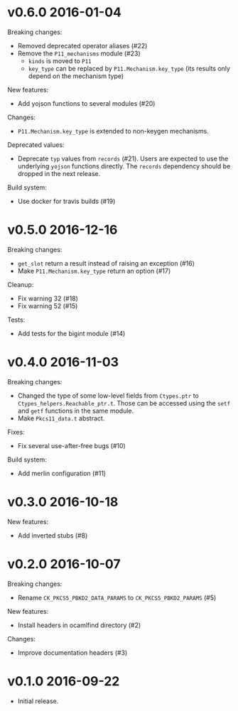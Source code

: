 v0.6.0 2016-01-04
=================

Breaking changes:

- Removed deprecated operator aliases (#22)
- Remove the `P11_mechanisms` module (#23)
  + `kinds` is moved to `P11`
  + `key_type` can be replaced by `P11.Mechanism.key_type` (its results only
    depend on the mechanism type)

New features:

- Add yojson functions to several modules (#20)

Changes:

- `P11.Mechanism.key_type` is extended to non-keygen mechanisms.

Deprecated values:

- Deprecate `typ` values from `records` (#21).
  Users are expected to use the underlying `yojson` functions directly.
  The `records` dependency should be dropped in the next release.

Build system:

- Use docker for travis builds (#19)

v0.5.0 2016-12-16
=================

Breaking changes:

- `get_slot` return a result instead of raising an exception (#16)
- Make `P11.Mechanism.key_type` return an option (#17)

Cleanup:

- Fix warning 32 (#18)
- Fix warning 52 (#15)

Tests:

- Add tests for the bigint module (#14)

v0.4.0 2016-11-03
=================

Breaking changes:

- Changed the type of some low-level fields from `Ctypes.ptr` to
  `Ctypes_helpers.Reachable_ptr.t`. Those can be accessed using the `setf` and
  `getf` functions in the same module.
- Make `Pkcs11_data.t` abstract.

Fixes:

- Fix several use-after-free bugs (#10)

Build system:

- Add merlin configuration (#11)

v0.3.0 2016-10-18
=================

New features:

- Add inverted stubs (#8)

v0.2.0 2016-10-07
=================

Breaking changes:

- Rename `CK_PKCS5_PBKD2_DATA_PARAMS` to `CK_PKCS5_PBKD2_PARAMS` (#5)

New features:

- Install headers in ocamlfind directory (#2)

Changes:

- Improve documentation headers (#3)

v0.1.0 2016-09-22
=================

- Initial release.
